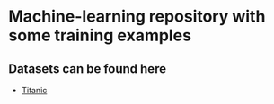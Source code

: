 # Machine-learning repository with some training examples

## Datasets can be found here
- [Titanic](https://www.kaggle.com/c/titanic/data)
